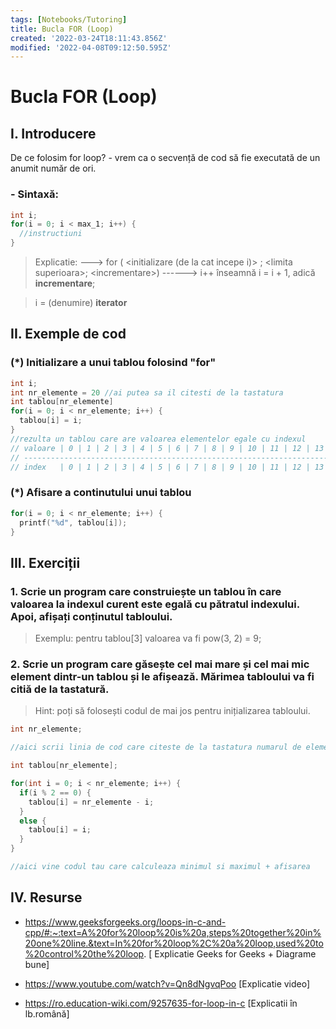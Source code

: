 ```yaml
---
tags: [Notebooks/Tutoring]
title: Bucla FOR (Loop)
created: '2022-03-24T18:11:43.856Z'
modified: '2022-04-08T09:12:50.595Z'
---
```


# Bucla FOR (Loop)
## I. Introducere

De ce folosim for loop? - vrem ca o secvență de cod să fie executată de un anumit număr de ori.

### - Sintaxă:

```C
int i;
for(i = 0; i < max_1; i++) {
  //instructiuni
}
```
> Explicatie:
---> for ( <initializare (de la cat incepe i)\> ; <limita superioara\>; <incrementare\>) 
------> i++ înseamnă i = i + 1, adică **incrementare**;

> i = (denumire) **iterator**

## II. Exemple de cod
### (*) Initializare a unui tablou folosind "for"
```C
int i;
int nr_elemente = 20 //ai putea sa il citesti de la tastatura
int tablou[nr_elemente]
for(i = 0; i < nr_elemente; i++) {
  tablou[i] = i;
}
//rezulta un tablou care are valoarea elementelor egale cu indexul
// valoare | 0 | 1 | 2 | 3 | 4 | 5 | 6 | 7 | 8 | 9 | 10 | 11 | 12 | 13 | 14 | 15 | 16 | 17 | 18 | 19 |
// -------------------------------------------------------------------------------------------------
// index   | 0 | 1 | 2 | 3 | 4 | 5 | 6 | 7 | 8 | 9 | 10 | 11 | 12 | 13 | 14 | 15 | 16 | 17 | 18 | 19 |
```

### (*) Afisare a continutului unui tablou
```C
for(i = 0; i < nr_elemente; i++) {
  printf("%d", tablou[i]);
}
```

## III. Exerciții

### 1. Scrie un program care construiește un tablou în care valoarea la indexul curent este egală cu pătratul indexului. Apoi, afișați conținutul tabloului.
>Exemplu:
pentru tablou[3] valoarea va fi pow(3, 2) = 9;

### 2. Scrie un program care găsește cel mai mare și cel mai mic element dintr-un tablou și le afișează. Mărimea tabloului va fi citiă de la tastatură.
> Hint: poți să folosești codul de mai jos pentru inițializarea tabloului.

```C
int nr_elemente;

//aici scrii linia de cod care citeste de la tastatura numarul de elemente

int tablou[nr_elemente];

for(int i = 0; i < nr_elemente; i++) {
  if(i % 2 == 0) {
    tablou[i] = nr_elemente - i;
  }
  else {
    tablou[i] = i;
  }
}

//aici vine codul tau care calculeaza minimul si maximul + afisarea
```

## IV. Resurse
- https://www.geeksforgeeks.org/loops-in-c-and-cpp/#:~:text=A%20for%20loop%20is%20a,steps%20together%20in%20one%20line.&text=In%20for%20loop%2C%20a%20loop,used%20to%20control%20the%20loop. [ Explicatie Geeks for Geeks + Diagrame bune]

- https://www.youtube.com/watch?v=Qn8dNgvqPoo [Explicatie video]

- https://ro.education-wiki.com/9257635-for-loop-in-c [Explicatii în lb.română]



